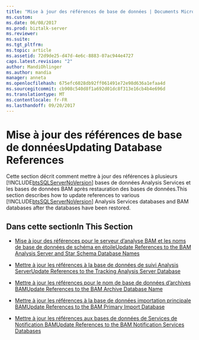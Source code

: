 ```yaml
---
title: "Mise à jour des références de base de données | Documents Microsoft"
ms.custom: 
ms.date: 06/08/2017
ms.prod: biztalk-server
ms.reviewer: 
ms.suite: 
ms.tgt_pltfrm: 
ms.topic: article
ms.assetid: 72d9de25-d47d-4e6c-8883-07ac944e4727
caps.latest.revision: "2"
author: MandiOhlinger
ms.author: mandia
manager: anneta
ms.openlocfilehash: 675efc6028db92ff061491e72e98d636a1efaa4d
ms.sourcegitcommit: cb908c540d8f1a692d01dc8f313e16cb4b4e696d
ms.translationtype: MT
ms.contentlocale: fr-FR
ms.lasthandoff: 09/20/2017
---
```

# <a name="updating-database-references"></a><span data-ttu-id="0bb27-102">Mise à jour des références de base de données</span><span class="sxs-lookup"><span data-stu-id="0bb27-102">Updating Database References</span></span>
<span data-ttu-id="0bb27-103">Cette section décrit comment mettre à jour des références à plusieurs [!INCLUDE[btsSQLServerNoVersion](../includes/btssqlservernoversion-md.md)] bases de données Analysis Services et les bases de données BAM après restauration des bases de données.</span><span class="sxs-lookup"><span data-stu-id="0bb27-103">This section describes how to update references to various [!INCLUDE[btsSQLServerNoVersion](../includes/btssqlservernoversion-md.md)] Analysis Services databases and BAM databases after the databases have been restored.</span></span>  
  
## <a name="in-this-section"></a><span data-ttu-id="0bb27-104">Dans cette section</span><span class="sxs-lookup"><span data-stu-id="0bb27-104">In This Section</span></span>  
  
-   [<span data-ttu-id="0bb27-105">Mise à jour des références pour le serveur d’analyse BAM et les noms de base de données de schéma en étoile</span><span class="sxs-lookup"><span data-stu-id="0bb27-105">Update References to the BAM Analysis Server and Star Schema Database Names</span></span>](../technical-guides/update-references-to-the-bam-analysis-server-and-star-schema-database-names.md)  
  
-   [<span data-ttu-id="0bb27-106">Mettre à jour les références à la base de données de suivi Analysis Server</span><span class="sxs-lookup"><span data-stu-id="0bb27-106">Update References to the Tracking Analysis Server Database</span></span>](../technical-guides/update-references-to-the-tracking-analysis-server-database.md)  
  
-   [<span data-ttu-id="0bb27-107">Mettre à jour les références pour le nom de base de données d’archives BAM</span><span class="sxs-lookup"><span data-stu-id="0bb27-107">Update References to the BAM Archive Database Name</span></span>](../technical-guides/update-references-to-the-bam-archive-database-name.md)  
  
-   [<span data-ttu-id="0bb27-108">Mettre à jour les références à la base de données importation principale BAM</span><span class="sxs-lookup"><span data-stu-id="0bb27-108">Update References to the BAM Primary Import Database</span></span>](../technical-guides/update-references-to-the-bam-primary-import-database.md)  
  
-   [<span data-ttu-id="0bb27-109">Mettre à jour les références aux bases de données de Services de Notification BAM</span><span class="sxs-lookup"><span data-stu-id="0bb27-109">Update References to the BAM Notification Services Databases</span></span>](../technical-guides/update-references-to-the-bam-notification-services-databases.md)